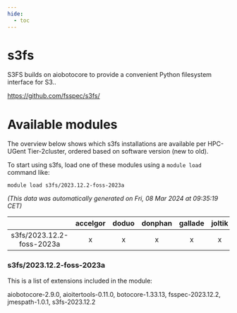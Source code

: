 ```yaml
---
hide:
  - toc
---
```


s3fs
====


S3FS builds on aiobotocore to provide a convenient Python filesystem interface for S3..

https://github.com/fsspec/s3fs/
# Available modules


The overview below shows which s3fs installations are available per HPC-UGent Tier-2cluster, ordered based on software version (new to old).

To start using s3fs, load one of these modules using a `module load` command like:

```shell
module load s3fs/2023.12.2-foss-2023a
```

*(This data was automatically generated on Fri, 08 Mar 2024 at 09:35:19 CET)*  

| |accelgor|doduo|donphan|gallade|joltik|skitty|
| :---: | :---: | :---: | :---: | :---: | :---: | :---: |
|s3fs/2023.12.2-foss-2023a|x|x|x|x|x|x|


### s3fs/2023.12.2-foss-2023a

This is a list of extensions included in the module:

aiobotocore-2.9.0, aioitertools-0.11.0, botocore-1.33.13, fsspec-2023.12.2, jmespath-1.0.1, s3fs-2023.12.2